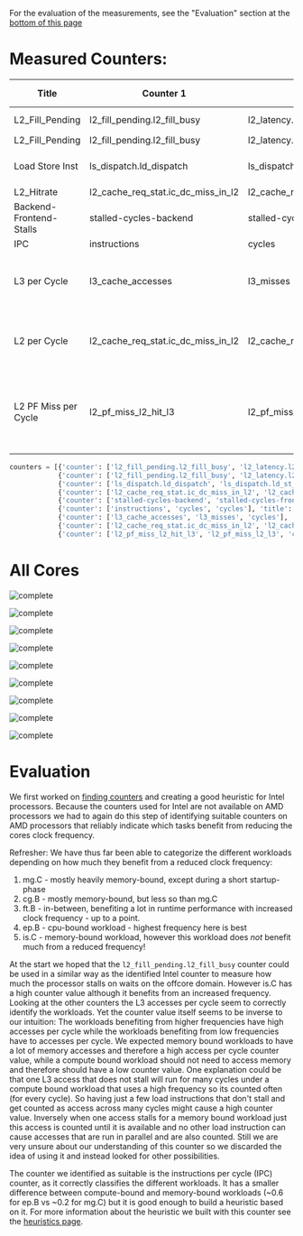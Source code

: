 For the evaluation of the measurements, see the "Evaluation" section at the [bottom of this page](#evaluation)

# Measured Counters:

| Title | Counter 1 | Counter 2 | Counter 3 | plot_op | plot names |
| ----- | --------- | ----------| --------- | ------- | ---------- |
| L2_Fill_Pending | l2_fill_pending.l2_fill_busy | l2_latency.l2_cycles_waiting_on_fills | cycles | div_1_3+div_2_3 | Pending, Latency |
| L2_Fill_Pending | l2_fill_pending.l2_fill_busy | l2_latency.l2_cycles_waiting_on_fills | cycles | div_1_3 | Pending |
| Load Store Inst | ls_dispatch.ld_dispatch | ls_dispatch.ld_st_dispatch | instructions | div_1_3+div_2_3 | Load, Load-Store |
| L2_Hitrate | l2_cache_req_stat.ic_dc_miss_in_l2 | l2_cache_req_stat.ic_dc_hit_in_l2 | cycles | div_1_(1+2) | Hitrate |
| Backend-Frontend-Stalls | stalled-cycles-backend | stalled-cycles-frontend | cycles | div_1_3+div_2_3 | Backend, Frontend |
| IPC | instructions | cycles | cycles | div_1_2 | IPC |
| L3 per Cycle | l3_cache_accesses | l3_misses | cycles | div_1_3+div_2_3 | Accesses per Cycle, Misses per Cycle |
| L2 per Cycle | l2_cache_req_stat.ic_dc_miss_in_l2 | l2_cache_req_stat.ic_dc_hit_in_l2 | cycles | div_1_3+div_2_3 | Misses per Cycle, Hits per Cycle |
| L2 PF Miss per Cycle | l2_pf_miss_l2_hit_l3 | l2_pf_miss_l2_l3 | cycles | div_1_3+div_2_3 | L2 PF Miss, L3 Hit per Cycle, L2 PF Miss, L3 Miss per Cycle |

```python
counters = [{'counter': ['l2_fill_pending.l2_fill_busy', 'l2_latency.l2_cycles_waiting_on_fills', 'cycles'], 'title': 'L2_Fill_Pending', 'plot_op': 'div_1_3+div_2_3', 'plot_names': ['Pending', 'Latency']},
            {'counter': ['l2_fill_pending.l2_fill_busy', 'l2_latency.l2_cycles_waiting_on_fills', 'cycles'], 'title': 'L2_Fill_Pending', 'plot_op': 'div_1_3', 'plot_names': ['Pending']},
            {'counter': ['ls_dispatch.ld_dispatch', 'ls_dispatch.ld_st_dispatch', 'instructions'], 'title': 'Load Store Inst', 'plot_op': 'div_1_3+div_2_3', 'plot_names': ['Load', 'Load-Store']},
            {'counter': ['l2_cache_req_stat.ic_dc_miss_in_l2', 'l2_cache_req_stat.ic_dc_hit_in_l2', 'cycles'], 'title': 'L2_Hitrate', 'plot_op': 'div_1_(1+2)', 'plot_names': ['Hitrate']},
            {'counter': ['stalled-cycles-backend', 'stalled-cycles-frontend', 'cycles'], 'title': 'Backend-Frontend-Stalls', 'plot_op': 'div_1_3+div_2_3', 'plot_names': ['Backend', 'Frontend']},
            {'counter': ['instructions', 'cycles', 'cycles'], 'title': 'IPC', 'plot_op': 'div_1_2', 'plot_names': ['IPC']},
            {'counter': ['l3_cache_accesses', 'l3_misses', 'cycles'], 'title': 'L3 per Cycle', 'plot_op': 'div_1_3+div_2_3', 'plot_names': ['Accesses per Cycle', 'Misses per Cycle']},
            {'counter': ['l2_cache_req_stat.ic_dc_miss_in_l2', 'l2_cache_req_stat.ic_dc_hit_in_l2', 'cycles'], 'title': 'L2 per Cycle', 'plot_op': 'div_1_3+div_2_3', 'plot_names': ['Misses per Cycle', 'Hits per Cycle']},
            {'counter': ['l2_pf_miss_l2_hit_l3', 'l2_pf_miss_l2_l3', 'cycles'], 'title': 'L2 PF Miss per Cycle', 'plot_op': 'div_1_3+div_2_3', 'plot_names': ['L2 PF Miss, L3 Hit per Cycle', 'L2 PF Miss, L3 Miss per Cycle']}]

```

# All Cores

![complete](uploads/77851d05bf9d55eaba4bc525fd4ef8f2/complete.png)

![complete](uploads/f4b575f219e8a89cebde7cfcf42a5c37/complete.png)

![complete](uploads/d3f7c3e4be4ff8991e46402b308c0040/complete.png)

![complete](uploads/f9c2bf3c7457603fad5b3e415b1e5901/complete.png)

![complete](uploads/8ab099215027feed77a0c4eef7f94e84/complete.png)

![complete](uploads/ba42dbb727ad9ed7ca63d27bbdcf65e8/complete.png)

![complete](uploads/a52da1dc1eebbb7ccbe0853c5aa4b532/complete.png)

![complete](uploads/f40924bfdad4b2129a192e51eb291317/complete.png)

![complete](uploads/4de01bc42a5824987cada5926cf7cf35/complete.png)

# Evaluation

We first worked on [finding counters](Counters-Intel) and creating a good heuristic for Intel processors. Because the counters used for Intel are not available on AMD processors we had to again do this step of identifying suitable counters on AMD processors that reliably indicate which tasks benefit from reducing the cores clock frequency. 

Refresher: We have thus far been able to categorize the different workloads depending on how much they benefit from a reduced clock frequency:

1. mg.C - mostly heavily memory-bound, except during a short startup-phase
1. cg.B - mostly memory-bound, but less so than mg.C
1. ft.B - in-between, benefiting a lot in runtime performance with increased clock frequency - up to a point.
1. ep.B - cpu-bound workload - highest frequency here is best
1. is.C - memory-bound workload, however this workload does *not* benefit much from a reduced frequency!

At the start we hoped that the `l2_fill_pending.l2_fill_busy` counter could be used in a similar way as the identified Intel counter to measure how much the processor stalls on waits on the offcore domain. However is.C has a high counter value although it benefits from an increased frequency. Looking at the other counters the L3 accesses per cycle seem to correctly identify the workloads. Yet the counter value itself seems to be inverse to our intuition: The workloads benefiting from higher frequencies have high accesses per cycle while the workloads benefiting from low frequencies have to accesses per cycle. We expected memory bound workloads to have a lot of memory accesses and therefore a high access per cycle counter value, while a compute bound workload should not need to access memory and therefore should have a low counter value. One explanation could be that one L3 access that does not stall will run for many cycles under a compute bound workload that uses a high frequency so its counted often (for every cycle). So having just a few load instructions that don't stall and get counted as access across many cycles might cause a high counter value. Inversely when one access stalls for a memory bound workload just this access is counted until it is available and no other load instruction can cause accesses that are run in parallel and are also counted. Still we are very unsure about our understanding of this counter so we discarded the idea of using it and instead looked for other possibilities.

The counter we identified as suitable is the instructions per cycle (IPC) counter, as it correctly classifies the different workloads. It has a smaller difference between compute-bound and memory-bound workloads (~0.6 for ep.B vs ~0.2 for mg.C) but it is good enough to build a heuristic based on it. For more information about the heuristic we built with this counter see the [heuristics page](Memutil-heuristics).